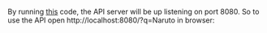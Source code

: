 By running [this](https://github.com/Kshitij07-Pro/Web-Scraper/blob/main/Nyaa%20Searcher%20API/API_Server.py) code, the API server will be up listening on port 8080. So to use the API open http://localhost:8080/?q=Naruto in browser:
